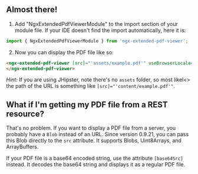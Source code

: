 ## Almost there!

1.  Add "NgxExtendedPdfViewerModule" to the import section of your module file. If your IDE doesn't find
    the import automatically, here it is:

```typescript
import { NgxExtendedPdfViewerModule } from 'ngx-extended-pdf-viewer';
```

2.  Now you can display the PDF file like so:

```html
<ngx-extended-pdf-viewer [src]="'assets/example.pdf'" useBrowserLocale="true" height="80vh" delayFirstView="2000">
</ngx-extended-pdf-viewer>
```

_Hint:_ If you are using JHipster, note there's no `assets` folder, so most likel<> the path of the URL is something like `[src]="'content/example.pdf'"`.

## What if I'm getting my PDF file from a REST resource?

That's no problem. If you want to display a PDF file from a server, you probably have a `Blob` instead of an URL. Since version 0.9.21, you can pass this Blob directly to the `src` attribute. It supports Blobs, Uint8Arrays, and ArrayBuffers.

If your PDF file is a base64 encoded string, use the attribute `[base64Src]` instead. It decodes the base64 string and displays it as a regular PDF file.
